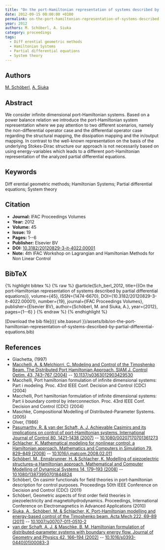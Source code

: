 ```yaml
---
title: "On the port-Hamiltonian representation of systems described by partial differential equations"
date: 2012-09-15 00:00:00 +0100
permalink: on-the-port-hamiltonian-representation-of-systems-described-by-partial-differential-equations
year: 2012
authors: M. Schöberl, A. Siuka
category: proceedings
tags:
  - Diff erential geometric methods
  - Hamiltonian Systems
  - Partial differential equations
  - System theory
---
```

 
## Authors
[M. Schöberl](authors/markus-schoberl), [A. Siuka](authors/andreas-siuka)
 
## Abstract
We consider infinite dimensional port-Hamiltonian systems. Based on a power balance relation we introduce the port-Hamiltonian system representation where we pay attention to two different scenarios, namely the non-differential operator case and the differential operator case regarding the structural mapping, the dissipation mapping and the in/output mapping. In contrast to the well-known representation on the basis of the underlying Stokes-Dirac structure our approach is not necessarily based on using energy-variables which leads to a different port-Hamiltonian representation of the analyzed partial differential equations.
 
## Keywords
Diff erential geometric methods; Hamiltonian Systems; Partial differential equations; System theory
 
## Citation
- **Journal:** IFAC Proceedings Volumes
- **Year:** 2012
- **Volume:** 45
- **Issue:** 19
- **Pages:** 1--6
- **Publisher:** Elsevier BV
- **DOI:** [10.3182/20120829-3-it-4022.00001](https://doi.org/10.3182/20120829-3-it-4022.00001)
- **Note:** 4th IFAC Workshop on Lagrangian and Hamiltonian Methods for Non Linear Control
 
## BibTeX
{% highlight bibtex %}
{% raw %}
@article{Sch_berl_2012,
  title={{On the port-Hamiltonian representation of systems described by partial differential equations}},
  volume={45},
  ISSN={1474-6670},
  DOI={10.3182/20120829-3-it-4022.00001},
  number={19},
  journal={IFAC Proceedings Volumes},
  publisher={Elsevier BV},
  author={Schöberl, M. and Siuka, A.},
  year={2012},
  pages={1--6}
}
{% endraw %}
{% endhighlight %}
 
[Download the bib file]({{ site.baseurl }}/assets/bib/on-the-port-hamiltonian-representation-of-systems-described-by-partial-differential-equations.bib)
 
## References
- Giachetta, (1997)
- [Macchelli, A. & Melchiorri, C. Modeling and Control of the Timoshenko Beam. The Distributed Port Hamiltonian Approach. SIAM J. Control Optim. 43, 743–767 (2004)](modeling-and-control-of-the-timoshenko-beam-the-distributed-port-hamiltonian-approach) -- [10.1137/s0363012903429530](https://doi.org/10.1137/s0363012903429530)
- Macchelli, Port hamiltonian formulation of infinite dimensional systems: Part i modeling. Proc. 43rd IEEE Conf. Decision and Control (CDC) (2004)
- Macchelli, Port hamiltonian formulation of infinite dimensional systems: Part ii boundary control by interconnection. Proc. 43rd IEEE Conf. Decision and Control (CDC) (2004)
- Maschke, Compositional Modelling of Distributed-Parameter Systems. (2005)
- Olver, (1986)
- [Pasumarthy, R. & van der Schaft, A. J. Achievable Casimirs and its implications on control of port-Hamiltonian systems. International Journal of Control 80, 1421–1438 (2007)](achievable-casimirs-and-its-implications-on-control-of-port-hamiltonian-systems) -- [10.1080/00207170701361273](https://doi.org/10.1080/00207170701361273)
- [Schlacher, K. Mathematical modeling for nonlinear control: a Hamiltonian approach. Mathematics and Computers in Simulation 79, 829–849 (2008)](mathematical-modeling-for-nonlinear-control-a-hamiltonian-approach) -- [10.1016/j.matcom.2008.02.011](https://doi.org/10.1016/j.matcom.2008.02.011)
- [Schöberl, M., Ennsbrunner, H. & Schlacher, K. Modelling of piezoelectric structures–a Hamiltonian approach. Mathematical and Computer Modelling of Dynamical Systems 14, 179–193 (2008)](modelling-of-piezoelectric-structures-a-hamiltonian-approach) -- [10.1080/13873950701844824](https://doi.org/10.1080/13873950701844824)
- Schöberl, On casimir functionals for field theories in port-hamiltonian description for control purposes. Proceedings 50th IEEE Conference on Decision and Control (CDC) (2011)
- Schöberl, Geometric aspects of first order field theories in piezoelectricity and magnetohydrodynamics. Proceedings, International Conference on Electromagnetics in Advanced Applications (2010)
- [Siuka, A., Schöberl, M. & Schlacher, K. Port-Hamiltonian modelling and energy-based control of the Timoshenko beam. Acta Mech 222, 69–89 (2011)](port-hamiltonian-modelling-and-energy-based-control-of-the-timoshenko-beam) -- [10.1007/s00707-011-0510-2](https://doi.org/10.1007/s00707-011-0510-2)
- [van der Schaft, A. J. & Maschke, B. M. Hamiltonian formulation of distributed-parameter systems with boundary energy flow. Journal of Geometry and Physics 42, 166–194 (2002)](hamiltonian-formulation-of-distributed-parameter-systems-with-boundary-energy-flow) -- [10.1016/s0393-0440(01)00083-3](https://doi.org/10.1016/s0393-0440(01)00083-3)

